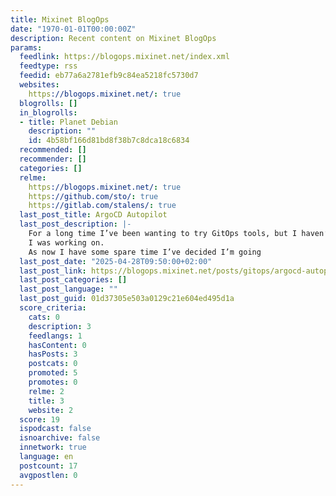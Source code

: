 ```yaml
---
title: Mixinet BlogOps
date: "1970-01-01T00:00:00Z"
description: Recent content on Mixinet BlogOps
params:
  feedlink: https://blogops.mixinet.net/index.xml
  feedtype: rss
  feedid: eb77a6a2781efb9c84ea5218fc5730d7
  websites:
    https://blogops.mixinet.net/: true
  blogrolls: []
  in_blogrolls:
  - title: Planet Debian
    description: ""
    id: 4b58bf166d81bd8f38b7c8dca18c6834
  recommended: []
  recommender: []
  categories: []
  relme:
    https://blogops.mixinet.net/: true
    https://github.com/sto/: true
    https://gitlab.com/stalens/: true
  last_post_title: ArgoCD Autopilot
  last_post_description: |-
    For a long time I’ve been wanting to try GitOps tools, but I haven’t had the chance to try them for real on the projects
    I was working on.
    As now I have some spare time I’ve decided I’m going
  last_post_date: "2025-04-28T09:50:00+02:00"
  last_post_link: https://blogops.mixinet.net/posts/gitops/argocd-autopilot/
  last_post_categories: []
  last_post_language: ""
  last_post_guid: 01d37305e503a0129c21e604ed495d1a
  score_criteria:
    cats: 0
    description: 3
    feedlangs: 1
    hasContent: 0
    hasPosts: 3
    postcats: 0
    promoted: 5
    promotes: 0
    relme: 2
    title: 3
    website: 2
  score: 19
  ispodcast: false
  isnoarchive: false
  innetwork: true
  language: en
  postcount: 17
  avgpostlen: 0
---
```

